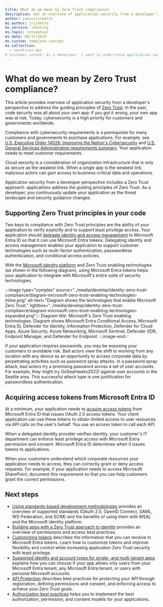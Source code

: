 ```yaml
---
title: What do we mean by Zero Trust compliance?
description: Get an overview of application security from a developer's perspective to address the guiding principles of Zero Trust.
author: janicericketts
ms.author: jricketts
ms.service: identity
ms.topic: conceptual
ms.date: 04/17/2024
ms.custom: template-concept
ms.collection:
  - zerotrust-dev
# Customer intent: As a developer, I want to understand application security so that I can address the guiding principles of Zero Trust.
---
```

# What do we mean by Zero Trust compliance?

This article provides overview of application security from a developer's perspective to address the guiding principles of [Zero Trust](overview.md). In the past, code security was all about your own app: if you got it wrong, your own app was at risk. Today, cybersecurity is a high priority for customers and governments worldwide.

Compliance with cybersecurity requirements is a prerequisite for many customers and governments to purchase applications. For example, see [U.S. Executive Order 14028: Improving the Nation's Cybersecurity](https://www.whitehouse.gov/briefing-room/presidential-actions/2021/05/12/executive-order-on-improving-the-nations-cybersecurity/) and [U.S. General Services Administration requirements summary](https://www.gsa.gov/technology/technology-products-services/it-security/executive-order-14028-improving-the-nations-cybersecurity). Your application needs to meet customer requirements.

Cloud security is a consideration of organization infrastructure that is only as secure as the weakest link. When a single app is the weakest link, malicious actors can gain access to business-critical data and operations.

Application security from a developer perspective includes a Zero Trust approach: applications address the guiding principles of Zero Trust. As a developer, you continuously update your application as the threat landscape and security guidance changes.

## Supporting Zero Trust principles in your code

Two keys to compliance with Zero Trust principles are the ability of your application to verify explicitly and to support least privilege access. Your application should [delegate identity and access management](identity-iam-development-best-practices.md) to Microsoft Entra ID so that it can use Microsoft Entra tokens. Delegating identity and access management enables your application to support customer technologies such as multi-factor authentication, passwordless authentication, and conditional access policies.

With the [Microsoft identity platform](/azure/active-directory/develop/v2-overview) and Zero Trust enabling technologies (as shown in the following diagram), using Microsoft Entra tokens helps your application to integrate with Microsoft's entire suite of security technologies.

:::image type="complex" source="../media/develop/identity-zero-trust-compliance/diagram-microsoft-zero-trust-enabling-technologies-inline.png" alt-text="Diagram shows the technologies that enable Microsoft Zero Trust." lightbox="../media/develop/identity-zero-trust-compliance/diagram-microsoft-zero-trust-enabling-technologies-expanded.png":::
   Diagram title: Microsoft's Zero Trust enabling technologies. Diagram shows Microsoft Entra Conditional Access, Microsoft Entra ID, Defender for Identity, Information Protection, Defender for Cloud Apps, Azure Security, Azure Networking, Microsoft Sentinel, Defender XDR, Endpoint Manager, and Defender for Endpoint.
:::image-end:::

If your application requires passwords, you may be exposing your customers to avoidable risk. Bad actors view the shift to working from any location with any device as an opportunity to access corporate data by perpetrating activities such as password spray attacks. In a password spray attack, bad actors try a promising password across a set of user accounts. For example, they might try GoSeaHawks2022! against user accounts in the Seattle area. This successful attack type is one justification for passwordless authentication.

<a name='acquiring-access-tokens-from-azure-ad'></a>

## Acquiring access tokens from Microsoft Entra ID

At a minimum, your application needs to [acquire access tokens](acquire-application-authorization-to-access-resources.md) from Microsoft Entra ID that issues OAuth 2.0 access tokens. Your client application can use these tokens to obtain limited access to user resources via API calls on the user's behalf. You use an access token to call each API.

When a delegated identity provider verifies identity, your customer's IT department can enforce least privilege access with Microsoft Entra permission and consent. Microsoft Entra ID determines when it issues tokens to applications.

When your customers understand which corporate resources your application needs to access, they can correctly grant or deny access requests. For example, if your application needs to access Microsoft SharePoint, document this requirement so that you can help customers grant the correct permissions.

## Next steps

- [Using standards-based development methodologies](identity-standards-based-development-methodologies.md) provides an overview of supported standards (OAuth 2.0, OpenID Connect, SAML, WS-Federation, and SCIM) and the benefits of using them with MSAL and the Microsoft identity platform.
- [Building apps with a Zero Trust approach to identity](identity.md) provides an overview of permissions and access best practices.
- [Customizing tokens](zero-trust-token-customization.md) describes the information that you can receive in Microsoft Entra tokens. Learn how to customize tokens and improve flexibility and control while increasing application Zero Trust security with least privilege.
- [Supported identity and account types for single- and multi-tenant apps](identity-supported-account-types.md) explains how you can choose if your app allows only users from your Microsoft Entra tenant, any Microsoft Entra tenant, or users with personal Microsoft accounts.
- [API Protection](protect-api.md) describes best practices for protecting your API through registration, defining permissions and consent, and enforcing access to achieve your Zero Trust goals.
- [Authorization best practices](developer-strategy-authorization-best-practices.md) helps you to implement the best authorization, permission, and consent models for your applications.
